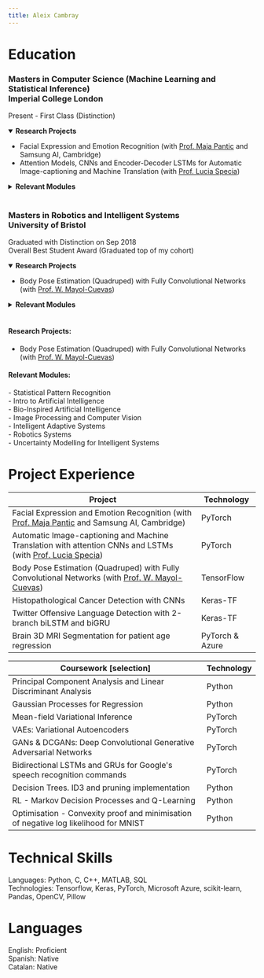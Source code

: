 ```yaml
---
title: Aleix Cambray
---
```


# Education
### Masters in Computer Science (Machine Learning and Statistical Inference) <br>Imperial College London
Present - First Class (Distinction)

<details open>
<summary><b>Research Projects</b></summary>
<ul>
<li> Facial Expression and Emotion Recognition (with <a href="https://scholar.google.com/citations?user=ygpxbK8AAAAJ&hl=en">Prof. Maja Pantic</a> and Samsung AI, Cambridge)  </li>
<li> Attention Models, CNNs and Encoder-Decoder LSTMs for Automatic Image-captioning and Machine Translation (with <a href="https://scholar.google.co.uk/citations?user=wVl_z8kAAAAJ&hl=en">Prof. Lucia Specia</a>)</li>
</ul>

</details>

<details>
<summary><b>Relevant Modules</b></summary>

<ul>
 <li>Mathematics for Machine Learning  </li>
 <li>Probabilistic and Bayesian Inference</li>
 <li>Deep Learning (CNNs, Generative Models, RNNs and Graph Networks)</li>
 <li>Computer Vision</li>
 <li>Machine Learning for Imaging</li>
 <li>Natural Language Processing</li>
 <li>Computational Optimisation</li>
 <li>Reinforcement Learning</li>
</ul>

</details><br>



### Masters in Robotics and Intelligent Systems <br> University of Bristol
Graduated with Distinction on Sep 2018  
Overall Best Student Award (Graduated top of my cohort)

<details open>
<summary><b>Research Projects</b></summary>
<ul>
 <li>Body Pose Estimation (Quadruped) with Fully Convolutional Networks (with <a href="https://scholar.google.co.uk/citations?user=wzdFhjUAAAAJ&hl=enn">Prof. W. Mayol-Cuevas</a>)</li>
</ul>

</details>

<details>
<summary><b>Relevant Modules</b></summary>

<ul>
 <li>Mathematics for Machine Learning  </li>
 <li>Probabilistic and Bayesian Inference</li>
 <li>Deep Learning (CNNs, Generative Models, RNNs and Graph Networks)</li>
 <li>Computer Vision</li>
 <li>Machine Learning for Imaging</li>
 <li>Natural Language Processing</li>
 <li>Computational Optimisation</li>
 <li>Reinforcement Learning</li>
</ul>

</details><br>


#### Research Projects:
* Body Pose Estimation (Quadruped) with Fully Convolutional Networks (with [Prof. W. Mayol-Cuevas](https://scholar.google.co.uk/citations?user=wzdFhjUAAAAJ&hl=en))

#### Relevant Modules:  
\- Statistical Pattern Recognition  
\- Intro to Artificial Intelligence  
\- Bio-Inspired Artificial Intelligence  
\- Image Processing and Computer Vision  
\- Intelligent Adaptive Systems  
\- Robotics Systems  
\- Uncertainty Modelling for Intelligent Systems  


# Project Experience

| Project       | Technology |
| ------------- | ------------- |
| Facial Expression and Emotion Recognition (with [Prof. Maja Pantic](https://scholar.google.com/citations?user=ygpxbK8AAAAJ&hl=en) and Samsung AI, Cambridge)  | PyTorch  |
| Automatic Image-captioning and Machine Translation with attention CNNs and LSTMs (with [Prof. Lucia Specia](https://scholar.google.co.uk/citations?user=wVl_z8kAAAAJ&hl=en))  | PyTorch  |
| Body Pose Estimation (Quadruped) with Fully Convolutional Networks (with [Prof. W. Mayol-Cuevas](https://scholar.google.co.uk/citations?user=wzdFhjUAAAAJ&hl=en)) | TensorFlow |
| Histopathological Cancer Detection with CNNs | Keras-TF |
| Twitter Offensive Language Detection with 2-branch biLSTM and biGRU | Keras-TF |
| Brain 3D MRI Segmentation for patient age regression | PyTorch & Azure |

| Coursework [selection]    | Technology |
| ------------- | ------------- |
| Principal Component Analysis and Linear Discriminant Analysis | Python |
| Gaussian Processes for Regression | Python |
| Mean-field Variational Inference | PyTorch |
| VAEs: Variational Autoencoders | PyTorch |
| GANs & DCGANs: Deep Convolutional Generative Adversarial Networks | PyTorch |
| Bidirectional LSTMs and GRUs for Google's speech recognition commands | PyTorch |
| Decision Trees. ID3 and pruning implementation | Python |
| RL - Markov Decision Processes and Q-Learning | Python |
| Optimisation - Convexity proof and minimisation of negative log likelihood for MNIST | Python |


<!--
* Facial Expression and Emotion Recognition (with [Prof. Maja Pantic](https://scholar.google.com/citations?user=ygpxbK8AAAAJ&hl=en) and Samsung AI, Cambridge) 
* Automatic Image-captioning and Machine Translation with attention CNNs and LSTMs (with [Prof. Lucia Specia](https://scholar.google.co.uk/citations?user=wVl_z8kAAAAJ&hl=en))
* Body Pose Estimation (Quadruped) with Fully Convolutional Networks
* Histopathological Cancer Detection with CNNs
* Twitter Offensive Language Detection with 2-branch biLSTM and biGRU
-->

# Technical Skills
Languages: Python, C, C++, MATLAB, SQL  
Technologies: Tensorflow, Keras, PyTorch, Microsoft Azure, scikit-learn, Pandas, OpenCV, Pillow
 
# Languages
English: Proficient  
Spanish: Native  
Catalan: Native  
